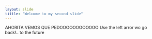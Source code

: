 ```yaml
---
layout: slide
tittle: "Welcome to my second slide"
---
```

AHORITA VEMOS QUE PEDOOOOOOOOOOOO
Use the left arror wo go back!.. to the future
